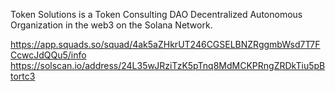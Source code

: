 Token Solutions is a Token Consulting DAO Decentralized Autonomous Organization in the web3 on the Solana Network.

https://app.squads.so/squad/4ak5aZHkrUT246CGSELBNZRggmbWsd7T7FCcwcJdQQu5/info
https://solscan.io/address/24L35wJRziTzK5pTnq8MdMCKPRngZRDkTiu5pBtortc3
